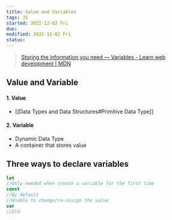 ```yaml
---
title: Value and Variables
tags: JS   
started: 2022-12-02 Fri
due: 
modified: 2022-12-02 Fri
status: 
---
```


>[Storing the information you need — Variables - Learn web development | MDN](https://developer.mozilla.org/en-US/docs/Learn/JavaScript/First_steps/Variables)
## Value and Variable
#### 1. Value
- [[Data Types and Data Structures#Primitive Data Type]]
#### 2. Variable
- Dynamic Data Type
- A container that stores value
## Three ways to declare variables
```js
let
//Only needed when create a variable for the first time
const
//By default
//Unable to change/re-assign the value
var
//Old
```